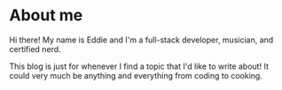 # About me

Hi there! My name is Eddie and I'm a full-stack developer, musician, and certified nerd.

This blog is just for whenever I find a topic that I'd like to write about! It could very much be
anything and everything from coding to cooking.
